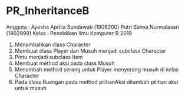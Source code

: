 # PR_InheritanceB

Anggota :   Ayesha Aprilia Sundawati (1906200)
            Putri Salma Nurmalasari (1902999)
Kelas   :   Pendidikan Ilmu Komputer B 2019

1. Menambahkan class Character 
2. Membuat class Player dan Musuh menjadi subclass Character
3. Pintu menjadi subclass Item
4. Membuat method aksi pada class Musuh
5. Menambah method serang untuk Player menyerang musuh di kelas Character
6. Pada class Ruangan pada method pilihanAksi ditambah pilihan aksi untuk musuh
